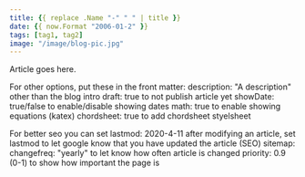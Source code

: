 ```yaml
---
title: {{ replace .Name "-" " " | title }}
date: {{ now.Format "2006-01-2" }}
tags: [tag1, tag2]
image: "/image/blog-pic.jpg"
---
```


Article goes here. 

For other options, put these in the front matter:
    description:            "A description" other than the blog intro
    draft: true             to not publish article yet
    showDate: true/false    to enable/disable showing dates
    math: true              to enable showing equations (katex)
    chordsheet: true        to add chordsheet styelsheet

For better seo you can set
    lastmod: 2020-4-11      after modifying an article, set lastmod to let google know
                            that you have updated the article (SEO)
    sitemap:
      changefreq: "yearly"  to let know how often article is changed
      priority: 0.9         (0-1) to show how important the page is